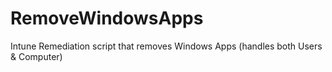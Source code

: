 # RemoveWindowsApps
Intune Remediation script that removes Windows Apps (handles both Users &amp; Computer)
